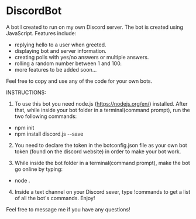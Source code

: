 # DiscordBot

A bot I created to run on my own Discord server. The bot is created using JavaScript.
Features include:
- replying hello to a user when greeted.
- displaying bot and server information.
- creating polls with yes/no answers or multiple answers.
- rolling a random number between 1 and 100.
- more features to be added soon...

Feel free to copy and use any of the code for your own bots.

INSTRUCTIONS:

1. To use this bot you need node.js (https://nodejs.org/en/) installed. After that, while inside your bot folder in a terminal(command prompt), run the two following commands:
- npm init
- npm install discord.js --save

2. You need to declare the token in the botconfig.json file as your own bot token (found on the discord website) in order to make your bot work.

3. While inside the bot folder in a terminal(command prompt), make the bot go online by typing:
- node .

4. Inside a text channel on your Discord sever, type !commands to get a list of all the bot's commands. Enjoy!

Feel free to message me if you have any questions!
